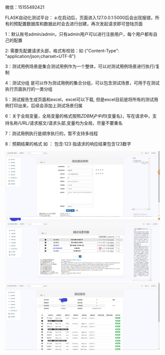 微信：15155492421

FLASK自动化测试平台：
a:在启动后，页面进入127.0.0.1:5000后会出现报错，所有的预配置数据库和数据此时会去进行创建，再次发起请求即可登陆页面  


1：默认账号admin/admin，只有admin用户可以进行注册用户，每个用户都有自己的配置   

2: 需要先配置请求头部，格式有校验：如 {"Content-Type": "application/json;charset=UTF-8"}

3：测试用例场景是集合测试用例作为一个整体，可以对测试用例场景进行执行/复制  

4：测试分组 是可以作为测试用例的集合分组，可以包含测试场景，可用于在测试执行页面执行的一类分组  

5：测试报告生成页面和excel，excel可以下载, 但是excel目前是将所有的测试用例打印出来，后续会添加上测试场景归属  

6：关于全局变量，全局变量的格式按照${ZDBM_IP}中的${变量名}，写在请求中，支持名称/URL/请求报文/请求头部,变量均为全局，尽量不要重名  

7：测试用例执行是顺序执行的，暂不支持多线程  

8：预期结果的格式  如 ：     包含:123          指请求的响应结果包含123数字  


![](https://github.com/yangleiqing0/test/blob/master/20190819154824.png)
![](https://github.com/yangleiqing0/test/blob/master/20190819131549.png)
![](https://github.com/yangleiqing0/test/blob/master/20190819132150.png)
